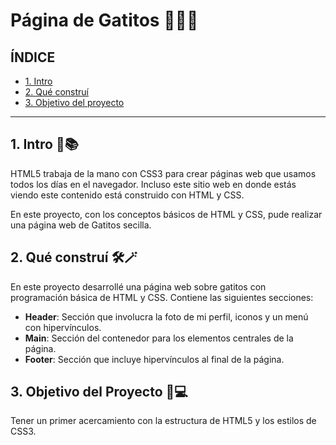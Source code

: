 # Página de Gatitos 🤍🐱🌃 

## ÍNDICE

* [1. Intro](https://github.com/berenicemoralesojeda/InterfazClonDeGoogle/blob/main/README.md#clonación-de-interfaz-de-google)
* [2. Qué construí](https://github.com/berenicemoralesojeda/InterfazClonDeGoogle/blob/main/README.md#2-qué-constru%C3%AD)
* [3. Objetivo del proyecto](https://github.com/berenicemoralesojeda/InterfazClonDeGoogle/blob/main/README.md#3-objetivo-del-proyecto)

****
## 1. Intro 🥸📚
HTML5 trabaja de la mano con CSS3 para crear páginas web que usamos todos los días en el navegador. Incluso este sitio web en donde estás viendo este contenido está construido con HTML y CSS.

En este proyecto, con los conceptos básicos de HTML y CSS, pude realizar una página web de Gatitos secilla.

## 2. Qué construí 🛠🪄
En este proyecto desarrollé una página web sobre gatitos con programación básica de HTML y CSS. Contiene las siguientes secciones:

* **Header**: Sección que involucra la foto de mi perfil, iconos y un menú con hipervínculos.
* **Main**: Sección del contenedor para los elementos centrales de la página.
* **Footer**: Sección que incluye hipervínculos al final de la página.

## 3. Objetivo del Proyecto 🎯💻

Tener un primer acercamiento con la estructura de HTML5 y los estilos de CSS3.
